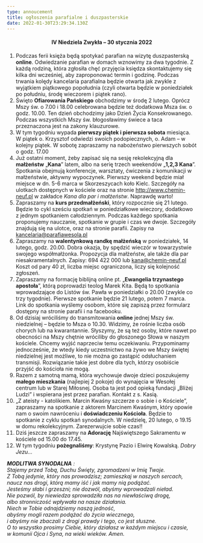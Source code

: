 ```yaml
---
type: annoucement
title: ogłoszenia parafialne i duszpasterskie
date: 2022-01-30T23:29:34.130Z
---
```

<!--StartFragment-->

<h4 style="text-align:center;">IV Niedziela Zwykła – 30 stycznia 2022</h4>

1. Podczas ferii księża będą spotykać parafian na wizytę duszpasterską **online**. Odwiedzanie parafian w domach wznowimy za dwa tygodnie. Z każdą rodziną, która zgłosiła chęć przyjęcia księdza skontaktujemy się kilka dni wcześniej, aby zaproponować termin i godzinę. Podczas trwania kolędy kancelaria parafialna będzie otwarta jak zwykle z wyjątkiem piątkowego popołudnia (czyli otwarta będzie w poniedziałek po południu, środę wieczorem i piątek rano).
2. Święto **Ofiarowania Pańskiego** obchodzimy w środę 2 lutego. Oprócz Mszy św. o 7.00 i 18.00 celebrowana będzie też dodatkowa Msza św. o godz. 10.00. Ten dzień obchodzimy jako Dzień Życia Konsekrowanego. Podczas wszystkich Mszy św. błogosławimy świece a taca przeznaczona jest na zakony klauzurowe.
3. W tym tygodniu wypada **pierwszy piątek i pierwsza sobota** miesiąca. W piątek o. Krzysztof odwiedzi swoich podopiecznych, o. Adam – w kolejny piątek. W sobotę zapraszamy na nabożeństwo pierwszych sobót o godz. 17.00
4. Już ostatni moment, żeby zapisać się na sesję rekolekcyjną dla **małżeństw** „**Kana**” latem, albo na serię trzech weekendów „**1,2,3 Kana**”. Spotkania obejmują konferencje, warsztaty, ćwiczenia z komunikacji w małżeństwie, aktywny wypoczynek. Pierwszy weekend będzie miał miejsce w dn. 5-6 marca w Skorzeszycach koło Kielc. Szczegóły na ulotkach dostępnych w kościele oraz na stronie <http://www.chemin-neuf.pl> w zakładce *Kana dla par i małżeństw*. Naprawdę warto!
5. Zapraszamy na **kurs przedmałżeński**, który rozpocznie się 21 lutego. Będzie to cykl sześciu spotkań w poniedziałkowe wieczory, dodatkowo z jednym spotkaniem całodziennym. Podczas każdego spotkania proponujemy nauczanie, spotkanie w grupie i czas we dwoje. Szczegóły znajdują się na ulotce, oraz na stronie parafii. Zapisy na [kancelaria@parafiawesola.pl](mailto:kancelaria@parafiawesola.pl)
6. Zapraszamy na **walentynkową randkę małżeńską** w poniedziałek, 14 lutego, godz. 20.00. Dobra okazja, by spędzić wieczór w towarzystwie swojego współmałżonka. Propozycja dla małżeństw, ale także dla par niesakramentalnych. Zapisy: 694 422 000 lub [kana@chemin-neuf.pl](mailto:kana@chemin-neuf.pl) Koszt od pary 40 zł, liczba miejsc ograniczona, liczy się kolejność zgłoszeń.
7. Zapraszamy na formację biblijną online pt. „**Ewangelia trzynastego apostoła**”, którą poprowadzi teolog Marek Kita. Będą to spotkania wprowadzające do Listów św. Pawła w poniedziałki o 20.00 (zwykle co trzy tygodnie). Pierwsze spotkanie będzie 21 lutego, potem 7 marca. Link do spotkania wyślemy osobom, które się zapiszą przez formularz dostępny na stronie parafii i na facebooku.
8. Od dzisiaj wróciliśmy do transmitowania **online** jednej Mszy św. niedzielnej – będzie to Msza o 10.30. Widzimy, że rośnie liczba osób chorych lub na kwarantannie. Słyszymy, że są też osoby, które nawet po obecności na Mszy chętnie wróciliby do głoszonego Słowa w naszym kościele. Chcemy wyjść naprzeciw temu oczekiwaniu. Przypominamy jednocześnie, że wtedy kiedy uczestnictwo na żywo we Mszy świętej niedzielnej jest możliwe, to nie można go zastąpić odsłuchaniem transmisji. Rozwiązanie takie jest dobre dla tych, którzy osobiście przyjść do kościoła nie mogą.
9. Razem z samotną mamą, która wychowuje dwoje dzieci poszukujemy **małego mieszkania** (najlepiej 2 pokoje) do wynajęcia w Wesołej centrum lub w Starej Miłosnej. Osoba ta jest pod opieką fundacji „Bliżej Ludzi” i wspierana jest przez parafian. Kontakt z s. Kasią.
10. „Z ateisty - katolikiem. Marcin Kwaśny szczerze o sobie i o Kościele”, zapraszamy na spotkanie z aktorem Marcinem Kwaśnym, który opowie nam o swoim nawróceniu i **doświadczeniu Kościoła**. Będzie to spotkanie z cyklu spotkań synodalnych. W niedzielę, 20 lutego, o 19.15 w domu rekolekcyjnym. Zarezerwujcie sobie czas!!
11. Dziś jeszcze zapraszamy na **Adorację** Najświętszego Sakramentu w kościele od 15.00 do 17.45.
12. W tym tygodniu **pożegnaliśmy**: Krystynę Pazio i Elwirę Kowalską. *Dobry Jezu…*

***MODLITWA SYNODALNA** :* \
*Stajemy przed Tobą, Duchu Święty, zgromadzeni w Imię Twoje.\
Z Tobą jedynie, który nas prowadzisz; zamieszkaj w naszych sercach,* \
*naucz nas drogi, którą mamy iść i jak mamy nią podążać.* \
*Jesteśmy słabi i grzeszni; nie dozwól, abyśmy wprowadzali nieład.\
Nie pozwól, by niewiedza sprowadziła nas na niewłaściwą drogę,* \
*albo stronniczość wpływała na nasze działania.* \
*Niech w Tobie odnajdziemy naszą jedność,* \
*abyśmy mogli razem podążać do życia wiecznego,*\
*i abyśmy nie zbaczali z drogi prawdy i tego, co jest słuszne.\
O to wszystko prosimy Ciebie, który działasz w każdym miejscu i czasie,\
w komunii Ojca i Syna, na wieki wieków. Amen.*

<!--EndFragment-->